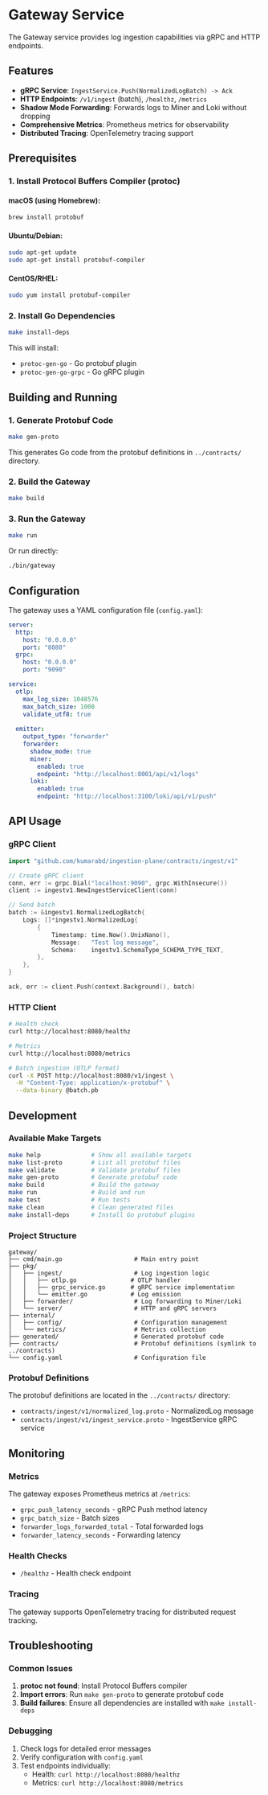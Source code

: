 # Gateway Service

The Gateway service provides log ingestion capabilities via gRPC and HTTP endpoints.

## Features

- **gRPC Service**: `IngestService.Push(NormalizedLogBatch) -> Ack`
- **HTTP Endpoints**: `/v1/ingest` (batch), `/healthz`, `/metrics`
- **Shadow Mode Forwarding**: Forwards logs to Miner and Loki without dropping
- **Comprehensive Metrics**: Prometheus metrics for observability
- **Distributed Tracing**: OpenTelemetry tracing support

## Prerequisites

### 1. Install Protocol Buffers Compiler (protoc)

#### macOS (using Homebrew):
```bash
brew install protobuf
```

#### Ubuntu/Debian:
```bash
sudo apt-get update
sudo apt-get install protobuf-compiler
```

#### CentOS/RHEL:
```bash
sudo yum install protobuf-compiler
```

### 2. Install Go Dependencies

```bash
make install-deps
```

This will install:
- `protoc-gen-go` - Go protobuf plugin
- `protoc-gen-go-grpc` - Go gRPC plugin

## Building and Running

### 1. Generate Protobuf Code

```bash
make gen-proto
```

This generates Go code from the protobuf definitions in `../contracts/` directory.

### 2. Build the Gateway

```bash
make build
```

### 3. Run the Gateway

```bash
make run
```

Or run directly:
```bash
./bin/gateway
```

## Configuration

The gateway uses a YAML configuration file (`config.yaml`):

```yaml
server:
  http:
    host: "0.0.0.0"
    port: "8080"
  grpc:
    host: "0.0.0.0"
    port: "9090"

service:
  otlp:
    max_log_size: 1048576
    max_batch_size: 1000
    validate_utf8: true
  
  emitter:
    output_type: "forwarder"
    forwarder:
      shadow_mode: true
      miner:
        enabled: true
        endpoint: "http://localhost:8001/api/v1/logs"
      loki:
        enabled: true
        endpoint: "http://localhost:3100/loki/api/v1/push"
```

## API Usage

### gRPC Client

```go
import "github.com/kumarabd/ingestion-plane/contracts/ingest/v1"

// Create gRPC client
conn, err := grpc.Dial("localhost:9090", grpc.WithInsecure())
client := ingestv1.NewIngestServiceClient(conn)

// Send batch
batch := &ingestv1.NormalizedLogBatch{
    Logs: []*ingestv1.NormalizedLog{
        {
            Timestamp: time.Now().UnixNano(),
            Message:   "Test log message",
            Schema:    ingestv1.SchemaType_SCHEMA_TYPE_TEXT,
        },
    },
}

ack, err := client.Push(context.Background(), batch)
```

### HTTP Client

```bash
# Health check
curl http://localhost:8080/healthz

# Metrics
curl http://localhost:8080/metrics

# Batch ingestion (OTLP format)
curl -X POST http://localhost:8080/v1/ingest \
  -H "Content-Type: application/x-protobuf" \
  --data-binary @batch.pb
```

## Development

### Available Make Targets

```bash
make help              # Show all available targets
make list-proto        # List all protobuf files
make validate          # Validate protobuf files
make gen-proto         # Generate protobuf code
make build             # Build the gateway
make run               # Build and run
make test              # Run tests
make clean             # Clean generated files
make install-deps      # Install Go protobuf plugins
```

### Project Structure

```
gateway/
├── cmd/main.go                    # Main entry point
├── pkg/
│   ├── ingest/                    # Log ingestion logic
│   │   ├── otlp.go               # OTLP handler
│   │   ├── grpc_service.go       # gRPC service implementation
│   │   └── emitter.go            # Log emission
│   ├── forwarder/                 # Log forwarding to Miner/Loki
│   └── server/                    # HTTP and gRPC servers
├── internal/
│   ├── config/                    # Configuration management
│   └── metrics/                   # Metrics collection
├── generated/                     # Generated protobuf code
├── contracts/                     # Protobuf definitions (symlink to ../contracts)
└── config.yaml                    # Configuration file
```

### Protobuf Definitions

The protobuf definitions are located in the `../contracts/` directory:

- `contracts/ingest/v1/normalized_log.proto` - NormalizedLog message
- `contracts/ingest/v1/ingest_service.proto` - IngestService gRPC service

## Monitoring

### Metrics

The gateway exposes Prometheus metrics at `/metrics`:

- `grpc_push_latency_seconds` - gRPC Push method latency
- `grpc_batch_size` - Batch sizes
- `forwarder_logs_forwarded_total` - Total forwarded logs
- `forwarder_latency_seconds` - Forwarding latency

### Health Checks

- `/healthz` - Health check endpoint

### Tracing

The gateway supports OpenTelemetry tracing for distributed request tracking.

## Troubleshooting

### Common Issues

1. **protoc not found**: Install Protocol Buffers compiler
2. **Import errors**: Run `make gen-proto` to generate protobuf code
3. **Build failures**: Ensure all dependencies are installed with `make install-deps`

### Debugging

1. Check logs for detailed error messages
2. Verify configuration with `config.yaml`
3. Test endpoints individually:
   - Health: `curl http://localhost:8080/healthz`
   - Metrics: `curl http://localhost:8080/metrics`